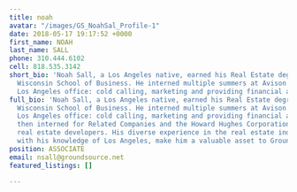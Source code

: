```yaml
---
title: noah
avatar: "/images/GS_NoahSal_Profile-1"
date: 2018-05-17 19:17:52 +0000
first_name: NOAH
last_name: SALL
phone: 310.444.6102
cell: 818.535.3142
short_bio: 'Noah Sall, a Los Angeles native, earned his Real Estate degree from the
  Wisconsin School of Business. He interned multiple summers at Avison Young’s downtown
  Los Angeles office: cold calling, marketing and providing financial analysis.     '
full_bio: 'Noah Sall, a Los Angeles native, earned his Real Estate degree from the
  Wisconsin School of Business. He interned multiple summers at Avison Young’s downtown
  Los Angeles office: cold calling, marketing and providing financial analysis. He
  then interned for Related Companies and the Howard Hughes Corporation, two high-volume
  real estate developers. His diverse experience in the real estate industry, coupled
  with his knowledge of Los Angeles, make him a valuable asset to Groundsource.'
position: ASSOCIATE
email: nsall@groundsource.net
featured_listings: []

---
```

